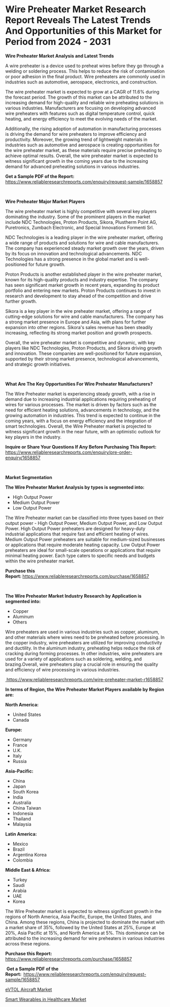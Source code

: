 <p><h1>Wire Preheater Market Research Report Reveals The Latest Trends And Opportunities of this Market for Period from 2024 - 2031</h1></p><p><strong>Wire Preheater Market Analysis and Latest Trends</strong></p>
<p><p>A wire preheater is a device used to preheat wires before they go through a welding or soldering process. This helps to reduce the risk of contamination or poor adhesion in the final product. Wire preheaters are commonly used in industries such as automotive, aerospace, electronics, and construction.</p><p>The wire preheater market is expected to grow at a CAGR of 11.6% during the forecast period. The growth of this market can be attributed to the increasing demand for high-quality and reliable wire preheating solutions in various industries. Manufacturers are focusing on developing advanced wire preheaters with features such as digital temperature control, quick heating, and energy efficiency to meet the evolving needs of the market.</p><p>Additionally, the rising adoption of automation in manufacturing processes is driving the demand for wire preheaters to improve efficiency and productivity. Moreover, the growing trend of lightweight materials in industries such as automotive and aerospace is creating opportunities for the wire preheater market, as these materials require precise preheating to achieve optimal results. Overall, the wire preheater market is expected to witness significant growth in the coming years due to the increasing demand for advanced preheating solutions in various industries.</p></p>
<p><strong>Get a Sample PDF of the Report:&nbsp;</strong> <a href="https://www.reliableresearchreports.com/enquiry/request-sample/1658857">https://www.reliableresearchreports.com/enquiry/request-sample/1658857</a></p>
<p>&nbsp;</p>
<p><strong>Wire Preheater Major Market Players</strong></p>
<p><p>The wire preheater market is highly competitive with several key players dominating the industry. Some of the prominent players in the market include NDC Technologies, Proton Products, Sikora, Plustherm Point AG, Puretronics, Zumbach Electronic, and Special Innovations Formenti Srl.</p><p>NDC Technologies is a leading player in the wire preheater market, offering a wide range of products and solutions for wire and cable manufacturers. The company has experienced steady market growth over the years, driven by its focus on innovation and technological advancements. NDC Technologies has a strong presence in the global market and is well-positioned for future growth.</p><p>Proton Products is another established player in the wire preheater market, known for its high-quality products and industry expertise. The company has seen significant market growth in recent years, expanding its product portfolio and entering new markets. Proton Products continues to invest in research and development to stay ahead of the competition and drive further growth.</p><p>Sikora is a key player in the wire preheater market, offering a range of cutting-edge solutions for wire and cable manufacturers. The company has a strong market presence in Europe and Asia, with plans for further expansion into other regions. Sikora's sales revenue has been steadily increasing, reflecting its strong market position and growth prospects.</p><p>Overall, the wire preheater market is competitive and dynamic, with key players like NDC Technologies, Proton Products, and Sikora driving growth and innovation. These companies are well-positioned for future expansion, supported by their strong market presence, technological advancements, and strategic growth initiatives.</p></p>
<p>&nbsp;</p>
<p><strong>What Are The Key Opportunities For Wire Preheater Manufacturers?</strong></p>
<p><p>The Wire Preheater market is experiencing steady growth, with a rise in demand due to increasing industrial applications requiring preheating of wires for various processes. The market is driven by factors such as the need for efficient heating solutions, advancements in technology, and the growing automation in industries. This trend is expected to continue in the coming years, with a focus on energy efficiency and the integration of smart technologies. Overall, the Wire Preheater market is projected to witness significant growth in the near future, with an optimistic outlook for key players in the industry.</p></p>
<p><strong>Inquire or Share Your Questions If Any Before Purchasing This Report:</strong> <a href="https://www.reliableresearchreports.com/enquiry/pre-order-enquiry/1658857">https://www.reliableresearchreports.com/enquiry/pre-order-enquiry/1658857</a></p>
<p>&nbsp;</p>
<p><strong>Market Segmentation</strong></p>
<p><strong>The Wire Preheater Market Analysis by types is segmented into:</strong></p>
<p><ul><li>High Output Power</li><li>Medium Output Power</li><li>Low Output Power</li></ul></p>
<p><p>The Wire Preheater market can be classified into three types based on their output power - High Output Power, Medium Output Power, and Low Output Power. High Output Power preheaters are designed for heavy-duty industrial applications that require fast and efficient heating of wires. Medium Output Power preheaters are suitable for medium-sized businesses or applications that require moderate heating capacity. Low Output Power preheaters are ideal for small-scale operations or applications that require minimal heating power. Each type caters to specific needs and budgets within the wire preheater market.</p></p>
<p><strong>Purchase this Report:&nbsp;</strong><a href="https://www.reliableresearchreports.com/purchase/1658857">https://www.reliableresearchreports.com/purchase/1658857</a></p>
<p>&nbsp;</p>
<p><strong>The Wire Preheater Market Industry Research by Application is segmented into:</strong></p>
<p><ul><li>Copper</li><li>Aluminum</li><li>Others</li></ul></p>
<p><p>Wire preheaters are used in various industries such as copper, aluminum, and other materials where wires need to be preheated before processing. In the copper industry, wire preheaters are utilized for improving conductivity and ductility. In the aluminum industry, preheating helps reduce the risk of cracking during forming processes. In other industries, wire preheaters are used for a variety of applications such as soldering, welding, and brazing.Overall, wire preheaters play a crucial role in ensuring the quality and efficiency of wire processing in various industries.</p></p>
<p><a href="https://www.reliableresearchreports.com/wire-preheater-market-r1658857">&nbsp;https://www.reliableresearchreports.com/wire-preheater-market-r1658857</a></p>
<p><strong>In terms of Region, the Wire Preheater Market Players available by Region are:</strong></p>
<p>
    <p> <strong> North America: </strong>
        <ul>
            <li>United States</li>
            <li>Canada</li>
        </ul>
        </p> 
    <p> <strong> Europe: </strong>
        <ul>
            <li>Germany</li>
            <li>France</li>
            <li>U.K.</li>
            <li>Italy</li>
            <li>Russia</li>
        </ul>
        </p> 
    <p> <strong> Asia-Pacific: </strong>
        <ul>
            <li>China</li>
            <li>Japan</li>
            <li>South Korea</li>
            <li>India</li>
            <li>Australia</li>
            <li>China Taiwan</li>
            <li>Indonesia</li>
            <li>Thailand</li>
            <li>Malaysia</li>
        </ul>
        </p> 
    <p> <strong> Latin America: </strong>
        <ul>
            <li>Mexico</li>
            <li>Brazil</li>
            <li>Argentina Korea</li>
            <li>Colombia</li>
        </ul>
        </p> 
    <p> <strong> Middle East & Africa: </strong>
        <ul>
            <li>Turkey</li>
            <li>Saudi</li>
            <li>Arabia</li>
            <li>UAE</li>
            <li>Korea</li>
        </ul>
    </p>
    </p>
<p><p>The Wire Preheater market is expected to witness significant growth in the regions of North America, Asia Pacific, Europe, the United States, and China. Among these regions, China is projected to dominate the market with a market share of 35%, followed by the United States at 25%, Europe at 20%, Asia Pacific at 15%, and North America at 5%. This dominance can be attributed to the increasing demand for wire preheaters in various industries across these regions.</p></p>
<p><strong>Purchase this Report: </strong><a href="https://www.reliableresearchreports.com/purchase/1658857">https://www.reliableresearchreports.com/purchase/1658857</a></p>
<p>&nbsp;<strong>Get a Sample PDF of the Report:&nbsp;&nbsp;</strong><a href="https://www.reliableresearchreports.com/enquiry/request-sample/1658857">https://www.reliableresearchreports.com/enquiry/request-sample/1658857</a></p>
<p><strong></strong></p>
<p><p><a href="https://view.publitas.com/reportprime-1/evtol-aircraft-market-share-evolution-and-market-growth-trends-2024-2031/">eVTOL Aircraft Market</a></p><p><a href="https://unruly-ladybug-44b.notion.site/Smart-Wearables-in-Healthcare-Market-Trends-and-Market-Analysis-forecasted-for-period-2024-2031-5b30e09ea0ef426cbaca6e3312431b71">Smart Wearables in Healthcare Market</a></p></p>